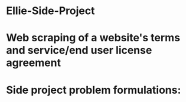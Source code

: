 # Ellie-Side-Project
# Web scraping of a website's terms and service/end user license agreement

# Side project problem formulations:
